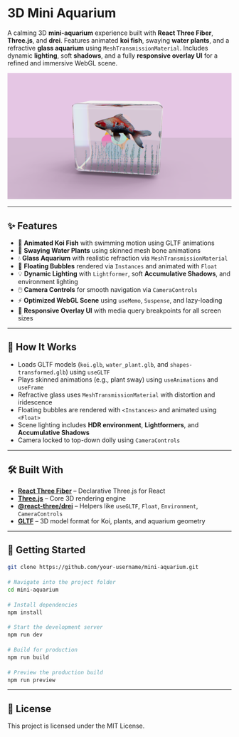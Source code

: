 # 3D Mini Aquarium

A calming 3D **mini-aquarium** experience built with **React Three Fiber**, **Three.js**, and **drei**. Features animated **koi fish**, swaying **water plants**, and a refractive **glass aquarium** using `MeshTransmissionMaterial`. Includes dynamic **lighting**, soft **shadows**, and a fully **responsive overlay UI** for a refined and immersive WebGL scene.

[![Hero Screenshot](public/heropage.png)](https://mini-aquarium.vercel.app/)

---

## ✨ Features

* 🐠 **Animated Koi Fish** with swimming motion using GLTF animations
* 🌿 **Swaying Water Plants** using skinned mesh bone animations
* 💧 **Glass Aquarium** with realistic refraction via `MeshTransmissionMaterial`
* 🫧 **Floating Bubbles** rendered via `Instances` and animated with `Float`
* 💡 **Dynamic Lighting** with `Lightformer`, soft **Accumulative Shadows**, and environment lighting
* 🖱️ **Camera Controls** for smooth navigation via `CameraControls`
* ⚡ **Optimized WebGL Scene** using `useMemo`, `Suspense`, and lazy-loading
* 🎯 **Responsive Overlay UI** with media query breakpoints for all screen sizes

---

## 🧠 How It Works

* Loads GLTF models (`koi.glb`, `water_plant.glb`, and `shapes-transformed.glb`) using `useGLTF`
* Plays skinned animations (e.g., plant sway) using `useAnimations` and `useFrame`
* Refractive glass uses `MeshTransmissionMaterial` with distortion and iridescence
* Floating bubbles are rendered with `<Instances>` and animated using `<Float>`
* Scene lighting includes **HDR environment**, **Lightformers**, and **Accumulative Shadows**
* Camera locked to top-down dolly using `CameraControls`

---

## 🛠️ Built With

* [**React Three Fiber**](https://docs.pmnd.rs/react-three-fiber) – Declarative Three.js for React
* [**Three.js**](https://threejs.org/) – Core 3D rendering engine
* [**@react-three/drei**](https://github.com/pmndrs/drei) – Helpers like `useGLTF`, `Float`, `Environment`, `CameraControls`
* [**GLTF**](https://github.com/KhronosGroup/glTF) – 3D model format for Koi, plants, and aquarium geometry

---

## 🚀 Getting Started

```bash
git clone https://github.com/your-username/mini-aquarium.git

# Navigate into the project folder
cd mini-aquarium

# Install dependencies
npm install

# Start the development server
npm run dev

# Build for production
npm run build

# Preview the production build
npm run preview
```

---

## 📄 License

This project is licensed under the MIT License.

